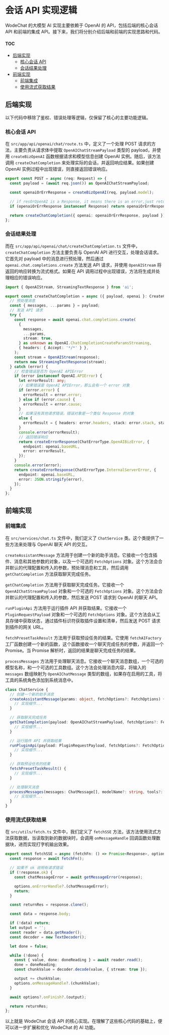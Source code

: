 # 会话 API 实现逻辑

WodeChat 的大模型 AI 实现主要依赖于 OpenAI 的 API，包括后端的核心会话 API 和前端的集成 API。接下来，我们将分别介绍后端和前端的实现思路和代码。

#### TOC

- [后端实现](#后端实现)
  - [核心会话 API](#核心会话-api)
  - [会话结果处理](#会话结果处理)
- [前端实现](#前端实现)
  - [前端集成](#前端集成)
  - [使用流式获取结果](#使用流式获取结果)

## 后端实现

以下代码中移除了鉴权、错误处理等逻辑，仅保留了核心的主要功能逻辑。

### 核心会话 API

在 `src/app/api/openai/chat/route.ts` 中，定义了一个处理 POST 请求的方法，主要负责从请求体中提取 `OpenAIChatStreamPayload` 类型的 payload，并使用 `createBizOpenAI` 函数根据请求和模型信息创建 OpenAI 实例。随后，该方法调用 `createChatCompletion` 来处理实际的会话，并返回响应结果。如果创建 OpenAI 实例过程中出现错误，则直接返回错误响应。

```ts
export const POST = async (req: Request) => {
  const payload = (await req.json()) as OpenAIChatStreamPayload;

  const openaiOrErrResponse = createBizOpenAI(req, payload.model);

  // if resOrOpenAI is a Response, it means there is an error,just return it
  if (openaiOrErrResponse instanceof Response) return openaiOrErrResponse;

  return createChatCompletion({ openai: openaiOrErrResponse, payload });
};
```

### 会话结果处理

而在 `src/app/api/openai/chat/createChatCompletion.ts` 文件中，`createChatCompletion` 方法主要负责与 OpenAI API 进行交互，处理会话请求。它首先对 payload 中的消息进行预处理，然后通过 `openai.chat.completions.create` 方法发送 API 请求，并使用 `OpenAIStream` 将返回的响应转换为流式格式。如果在 API 调用过程中出现错误，方法将生成并处理相应的错误响应。

```ts
import { OpenAIStream, StreamingTextResponse } from 'ai';

export const createChatCompletion = async ({ payload, openai }: CreateChatCompletionOptions) => {
  // 预处理消息
  const { messages, ...params } = payload;
  // 发送 API 请求
  try {
    const response = await openai.chat.completions.create(
      {
        messages,
        ...params,
        stream: true,
      } as unknown as OpenAI.ChatCompletionCreateParamsStreaming,
      { headers: { Accept: '*/*' } },
    );
    const stream = OpenAIStream(response);
    return new StreamingTextResponse(stream);
  } catch (error) {
    // 检查错误是否为 OpenAI APIError
    if (error instanceof OpenAI.APIError) {
      let errorResult: any;
      // 如果错误是 OpenAI APIError，那么会有一个 error 对象
      if (error.error) {
        errorResult = error.error;
      } else if (error.cause) {
        errorResult = error.cause;
      }
      // 如果没有其他请求错误，错误对象是一个类似 Response 的对象
      else {
        errorResult = { headers: error.headers, stack: error.stack, status: error.status };
      }
      console.error(errorResult);
      // 返回错误响应
      return createErrorResponse(ChatErrorType.OpenAIBizError, {
        endpoint: openai.baseURL,
        error: errorResult,
      });
    }
    console.error(error);
    return createErrorResponse(ChatErrorType.InternalServerError, {
      endpoint: openai.baseURL,
      error: JSON.stringify(error),
    });
  }
};
```

## 前端实现

### 前端集成

在 `src/services/chat.ts` 文件中，我们定义了 `ChatService` 类。这个类提供了一些方法来处理与 OpenAI 聊天 API 的交互。

`createAssistantMessage` 方法用于创建一个新的助手消息。它接收一个包含插件、消息和其他参数的对象，以及一个可选的 `FetchOptions` 对象。这个方法会合并默认的代理配置和传入的参数，预处理消息和工具，然后调用 `getChatCompletion` 方法获取聊天完成任务。

`getChatCompletion` 方法用于获取聊天完成任务。它接收一个 `OpenAIChatStreamPayload` 对象和一个可选的 `FetchOptions` 对象。这个方法会合并默认的代理配置和传入的参数，然后发送 POST 请求到 OpenAI 的聊天 API。

`runPluginApi` 方法用于运行插件 API 并获取结果。它接收一个 `PluginRequestPayload` 对象和一个可选的 `FetchOptions` 对象。这个方法会从工具存储中获取状态，通过插件标识符获取插件设置和清单，然后发送 POST 请求到插件的网关 URL。

`fetchPresetTaskResult` 方法用于获取预设任务的结果。它使用 `fetchAIFactory` 工厂函数创建一个新的函数，这个函数接收一个聊天完成任务的参数，并返回一个 Promise。当 Promise 解析时，返回的结果是聊天完成任务的结果。

`processMessages` 方法用于处理聊天消息。它接收一个聊天消息数组，一个可选的模型名称，和一个可选的工具数组。这个方法会处理消息内容，将输入的 `messages` 数组映射为 `OpenAIChatMessage` 类型的数组，如果存在启用的工具，将工具的系统角色添加到系统消息中。

```ts
class ChatService {
  // 创建一个新的助手消息
  createAssistantMessage(params: object, fetchOptions?: FetchOptions) {
    // 实现细节...
  }

  // 获取聊天完成任务
  getChatCompletion(payload: OpenAIChatStreamPayload, fetchOptions?: FetchOptions) {
    // 实现细节...
  }

  // 运行插件 API 并获取结果
  runPluginApi(payload: PluginRequestPayload, fetchOptions?: FetchOptions) {
    // 实现细节...
  }

  // 获取预设任务的结果
  fetchPresetTaskResult() {
    // 实现细节...
  }

  // 处理聊天消息
  processMessages(messages: ChatMessage[], modelName?: string, tools?: Tool[]) {
    // 实现细节...
  }
}
```

### 使用流式获取结果

在 `src/utils/fetch.ts` 文件中，我们定义了 `fetchSSE` 方法，该方法使用流式方法获取数据，当读取到新的数据块时，会调用 `onMessageHandle` 回调函数处理数据块，进而实现打字机输出效果。

```ts
export const fetchSSE = async (fetchFn: () => Promise<Response>, options: FetchSSEOptions = {}) => {
  const response = await fetchFn();

  // 如果不 ok 说明有请求错误
  if (!response.ok) {
    const chatMessageError = await getMessageError(response);

    options.onErrorHandle?.(chatMessageError);
    return;
  }

  const returnRes = response.clone();

  const data = response.body;

  if (!data) return;
  let output = '';
  const reader = data.getReader();
  const decoder = new TextDecoder();

  let done = false;

  while (!done) {
    const { value, done: doneReading } = await reader.read();
    done = doneReading;
    const chunkValue = decoder.decode(value, { stream: true });

    output += chunkValue;
    options.onMessageHandle?.(chunkValue);
  }

  await options?.onFinish?.(output);

  return returnRes;
};
```

以上就是 WodeChat 会话 API 的核心实现。在理解了这些核心代码的基础上，便可以进一步扩展和优化 WodeChat 的 AI 功能。
